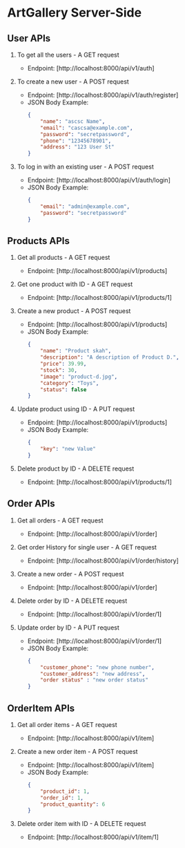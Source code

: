 # ArtGallery Server-Side

## User APIs

1. To get all the users - A GET request
   - Endpoint: [http://localhost:8000/api/v1/auth]

2. To create a new user - A POST request
   - Endpoint: [http://localhost:8000/api/v1/auth/register]
   - JSON Body Example:
     ```json
     {
         "name": "ascsc Name",
         "email": "cascsa@example.com",
         "password": "secretpassword",
         "phone": "12345678901",
         "address": "123 User St"
     }
     ```

3. To log in with an existing user - A POST request
   - Endpoint: [http://localhost:8000/api/v1/auth/login]
   - JSON Body Example:
     ```json
     {
         "email": "admin@example.com",
         "password": "secretpassword"
     }
     ```

## Products APIs

1. Get all products - A GET request
   - Endpoint: [http://localhost:8000/api/v1/products]

2. Get one product with ID - A GET request
   - Endpoint: [http://localhost:8000/api/v1/products/1]

3. Create a new product - A POST request
   - Endpoint: [http://localhost:8000/api/v1/products]
   - JSON Body Example:
     ```json
     {
         "name": "Product skah",
         "description": "A description of Product D.",
         "price": 39.99,
         "stock": 30,
         "image": "product-d.jpg",
         "category": "Toys",
         "status": false
     }
     ```

4. Update product using ID - A PUT request
   - Endpoint: [http://localhost:8000/api/v1/products]
   - JSON Body Example:
     ```json
     {
         "key": "new Value"
     }
     ```

5. Delete product by ID - A DELETE request
   - Endpoint: [http://localhost:8000/api/v1/products/1]

## Order APIs

1. Get all orders - A GET request
   - Endpoint: [http://localhost:8000/api/v1/order]

2. Get order History for single user - A GET request
   - Endpoint: [http://localhost:8000/api/v1/order/history]

3. Create a new order - A POST request
   - Endpoint: [http://localhost:8000/api/v1/order]

4. Delete order by ID - A DELETE request
   - Endpoint: [http://localhost:8000/api/v1/order/1]

5. Update order by ID - A PUT request
   - Endpoint: [http://localhost:8000/api/v1/order/1]
   - JSON Body Example:
     ```json
     {
         "customer_phone": "new phone number",
         "customer_address": "new address",
         "order status" : "new order status"
     }
     ```

## OrderItem APIs

1. Get all order items - A GET request
   - Endpoint: [http://localhost:8000/api/v1/item]

2. Create a new order item - A POST request
   - Endpoint: [http://localhost:8000/api/v1/item]
   - JSON Body Example:
     ```json
     {
         "product_id": 1,
         "order_id": 1,
         "product_quantity": 6
     }
     ```

3. Delete order item with ID - A DELETE request
   - Endpoint: [http://localhost:8000/api/v1/item/1]
